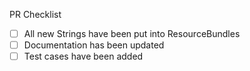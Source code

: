 PR Checklist
- [ ] All new Strings have been put into ResourceBundles
- [ ] Documentation has been updated
- [ ] Test cases have been added
